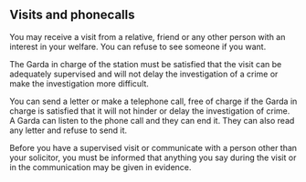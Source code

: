 ##  Visits and phonecalls

You may receive a visit from a relative, friend or any other person with an
interest in your welfare. You can refuse to see someone if you want.

The Garda in charge of the station must be satisfied that the visit can be
adequately supervised and will not delay the investigation of a crime or make
the investigation more difficult.

You can send a letter or make a telephone call, free of charge if the Garda in
charge is satisfied that it will not hinder or delay the investigation of
crime. A Garda can listen to the phone call and they can end it. They can also
read any letter and refuse to send it.

Before you have a supervised visit or communicate with a person other than
your solicitor, you must be informed that anything you say during the visit or
in the communication may be given in evidence.
